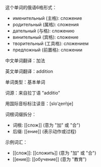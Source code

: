 这个单词的俄语6格形式：
- именительный (主格): сложение
- родительный (属格): сложения
- дательный (与格): сложению
- винительный (宾格): сложение
- творительный (工具格): сложением
- предложный (前置格): сложении

中文单词翻译：加法

英文单词翻译：addition

单词类型：基本单词

词源：来自拉丁语 "additio"

用国际音标标注读音：[sloˈʐenʲɪje]

词根词缀拆分：
- 词根: [[слож]] (意为 "加" 或 "合")
- 后缀: [[ение]] (表示动作或过程)

示例词汇：
- [[слож]]: [[сложить]] (意为 "加" 或 "合")
- [[ение]]: [[обучение]] (意为 "教育")